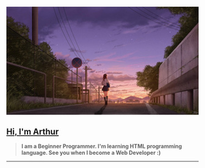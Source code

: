 ![Background](WEWK2IIIMKLWLSKWKMWK2KWMK2K2MKWKOWOWKWMKEOWO2OKWKWK.jpg)
## [Hi, I'm Arthur](https://wa.me/qr/MYYIAMIAXBBML1)
> **I am a Beginner Programmer. I'm learning HTML programming language. See you when I become a Web Developer :)**
---
